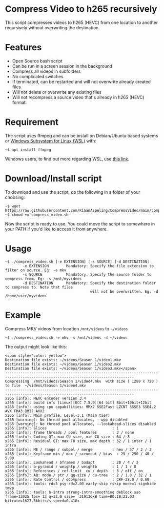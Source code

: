 # Compress Video to h265 recursively
This script compresses videos to h265 (HEVC) from one location to another recursively without overwriting the destination.

# Features
- Open Source bash script
- Can be run in a screen session in the background
- Compress all videos in subfolders
- No complicated switches
- If terminated, can be restarted and will not overwrite already created files
- Will not delete or overwrite any existing files
- Will not recompress a source video that's already in h265 (HEVC) format.

# Requirement
The script uses ffmpeg and can be install on Debian/Ubuntu based systems or [Windows Subsystem for Linux (WSL)](https://docs.microsoft.com/en-us/windows/wsl/) with:
```
~$ apt install ffmpeg
```
Windows users, to find out more regarding WSL, use [this link](https://docs.microsoft.com/en-us/windows/wsl/).

# Download/Install script
To download and use the script, do the following in a folder of your choosing:
```
~$ wget https://raw.githubusercontent.com/RiaanAspeling/CompressVideo/main/compress_video.sh
~$ chmod +x compress_video.sh
```
Now the script  is ready to use. You could move the script to somewhere in your PATH if you'd like to access it from anywhere.

# Usage
```
~$ ./compress_video.sh [-e EXTENSION] [-s SOURCE] [-d DESTINATION]
        -e EXTENSION        Mandatory: Specify the file extension to filter on source. Eg: -e mkv
        -s SOURCE           Mandatory: Specify the source folder to compress from. Eg: -s /mnt/myvideos
        -d DESTINATION      Mandatory: Specify the destination folder to compress to. Note that files 
                                       will not be overwritten. Eg: -d /home/user/myvideos
```

# Example
Compress MKV videos from location ```/mnt/videos``` to ```~/videos```
```
~$ ./compress_video.sh -e mkv -s /mnt/videos -d ~/videos
```
The output might look like this:
```
<span style="color: yellow">
Destination file exists: ~/videos/Season 1/video1.mkv
Destination file exists: ~/videos/Season 1/video2.mkv
Destination file exists: ~/videos/Season 1/video3.mkv</span>
---------------------------------------------------------------------------------------------------------------------------------
Compressing  /mnt/videos/Season 1/video4.mkv  with size ( 1280 x 720 ) to file  ~/videos/Season 1/video4.mkv
---------------------------------------------------------------------------------------------------------------------------------
x265 [info]: HEVC encoder version 3.4
x265 [info]: build info [Linux][GCC 7.5.0][64 bit] 8bit+10bit+12bit
x265 [info]: using cpu capabilities: MMX2 SSE2Fast LZCNT SSSE3 SSE4.2 AVX FMA3 BMI2 AVX2
x265 [info]: Main profile, Level-3.1 (Main tier)
x265 [warning]: No thread pool allocated, --wpp disabled
x265 [warning]: No thread pool allocated, --lookahead-slices disabled
x265 [info]: Slices                              : 1
x265 [info]: frame threads / pool features       : 3 / none
x265 [info]: Coding QT: max CU size, min CU size : 64 / 8
x265 [info]: Residual QT: max TU size, max depth : 32 / 1 inter / 1 intra
x265 [info]: ME / range / subpel / merge         : hex / 57 / 2 / 3
x265 [info]: Keyframe min / max / scenecut / bias  : 25 / 250 / 40 / 5.00
x265 [info]: Lookahead / bframes / badapt        : 20 / 4 / 2
x265 [info]: b-pyramid / weightp / weightb       : 1 / 1 / 0
x265 [info]: References / ref-limit  cu / depth  : 3 / off / on
x265 [info]: AQ: mode / str / qg-size / cu-tree  : 2 / 1.0 / 32 / 1
x265 [info]: Rate Control / qCompress            : CRF-28.0 / 0.60
x265 [info]: tools: rd=3 psy-rd=2.00 early-skip rskip mode=1 signhide tmvp
x265 [info]: tools: b-intra strong-intra-smoothing deblock sao
frame=33025 fps= 13 q=32.0 size=  219136kB time=00:18:23.03 bitrate=1627.5kbits/s speed=0.418x
```
